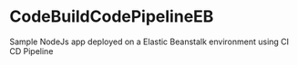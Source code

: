 # CodeBuildCodePipelineEB
Sample NodeJs app deployed on a Elastic Beanstalk environment using CI CD Pipeline

